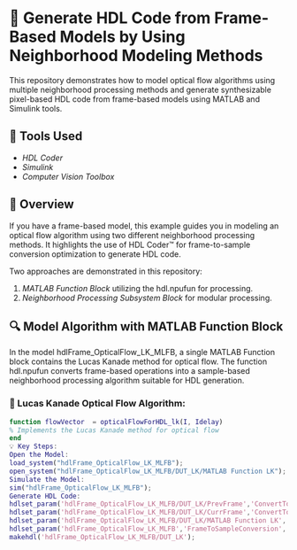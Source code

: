 # 🚀 Generate HDL Code from Frame-Based Models by Using Neighborhood Modeling Methods

This repository demonstrates how to model optical flow algorithms using multiple neighborhood processing methods and generate synthesizable pixel-based HDL code from frame-based models using MATLAB and Simulink tools. 

## 🔧 Tools Used
- *HDL Coder*
- *Simulink*
- *Computer Vision Toolbox*

## 📖 Overview

If you have a frame-based model, this example guides you in modeling an optical flow algorithm using two different neighborhood processing methods. It highlights the use of HDL Coder™ for frame-to-sample conversion optimization to generate HDL code.

Two approaches are demonstrated in this repository:
1. *MATLAB Function Block* utilizing the hdl.npufun for processing.
2. *Neighborhood Processing Subsystem Block* for modular processing.

## 🔍 Model Algorithm with MATLAB Function Block

In the model hdlFrame_OpticalFlow_LK_MLFB, a single MATLAB Function block contains the Lucas Kanade method for optical flow. The function hdl.npufun converts frame-based operations into a sample-based neighborhood processing algorithm suitable for HDL generation.

### 🧩 Lucas Kanade Optical Flow Algorithm:
```matlab
function flowVector  = opticalFlowForHDL_lk(I, Idelay)
% Implements the Lucas Kanade method for optical flow
end
💡 Key Steps:
Open the Model:
load_system("hdlFrame_OpticalFlow_LK_MLFB");
open_system("hdlFrame_OpticalFlow_LK_MLFB/DUT_LK/MATLAB Function LK");
Simulate the Model:
sim("hdlFrame_OpticalFlow_LK_MLFB");
Generate HDL Code:
hdlset_param('hdlFrame_OpticalFlow_LK_MLFB/DUT_LK/PrevFrame','ConvertToSamples','on');
hdlset_param('hdlFrame_OpticalFlow_LK_MLFB/DUT_LK/CurrFrame','ConvertToSamples','on');
hdlset_param('hdlFrame_OpticalFlow_LK_MLFB/DUT_LK/MATLAB Function LK','Architecture','MATLAB Datapath');
hdlset_param('hdlFrame_OpticalFlow_LK_MLFB','FrameToSampleConversion','on');
makehdl('hdlFrame_OpticalFlow_LK_MLFB/DUT_LK');
